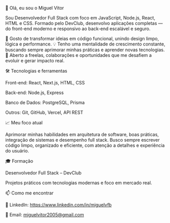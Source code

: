 👋 Olá, eu sou o Miguel Vitor

Sou Desenvolvedor Full Stack com foco em JavaScript, Node.js, React, HTML e CSS.
Formado pelo DevClub, desenvolvo aplicações completas — do front-end moderno e responsivo ao back-end escalável e seguro.

🚀 Gosto de transformar ideias em código funcional, unindo design limpo, lógica e performance.
💡 Tenho uma mentalidade de crescimento constante, buscando sempre aprimorar minhas práticas e aprender novas tecnologias.
🤝 Aberto a freelas, colaborações e oportunidades que me desafiem a evoluir e gerar impacto real.

🛠️ Tecnologias e ferramentas

Front-end: React, Next.js, HTML, CSS

Back-end: Node.js, Express

Banco de Dados: PostgreSQL, Prisma

Outros: Git, GitHub, Vercel, API REST

📈 Meu foco atual

Aprimorar minhas habilidades em arquitetura de software, boas práticas, integração de sistemas e desempenho full stack.
Busco sempre escrever código limpo, organizado e eficiente, com atenção a detalhes e experiência do usuário.

🎓 Formação

Desenvolvedor Full Stack – DevClub

Projetos práticos com tecnologias modernas e foco em mercado real.

📫 Como me encontrar

💼 LinkedIn: https://www.linkedin.com/in/miguelvfb

📧 Email: miguelvitor2005@gmail.com
